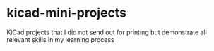 # kicad-mini-projects
KiCad projects that I did not send out for printing but demonstrate all relevant skills in my learning process
